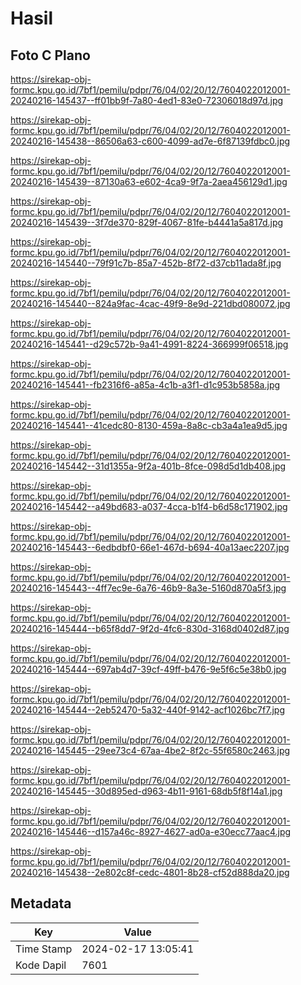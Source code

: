 # Hasil

## Foto C Plano

https://sirekap-obj-formc.kpu.go.id/7bf1/pemilu/pdpr/76/04/02/20/12/7604022012001-20240216-145437--ff01bb9f-7a80-4ed1-83e0-72306018d97d.jpg

https://sirekap-obj-formc.kpu.go.id/7bf1/pemilu/pdpr/76/04/02/20/12/7604022012001-20240216-145438--86506a63-c600-4099-ad7e-6f87139fdbc0.jpg

https://sirekap-obj-formc.kpu.go.id/7bf1/pemilu/pdpr/76/04/02/20/12/7604022012001-20240216-145439--87130a63-e602-4ca9-9f7a-2aea456129d1.jpg

https://sirekap-obj-formc.kpu.go.id/7bf1/pemilu/pdpr/76/04/02/20/12/7604022012001-20240216-145439--3f7de370-829f-4067-81fe-b4441a5a817d.jpg

https://sirekap-obj-formc.kpu.go.id/7bf1/pemilu/pdpr/76/04/02/20/12/7604022012001-20240216-145440--79f91c7b-85a7-452b-8f72-d37cb11ada8f.jpg

https://sirekap-obj-formc.kpu.go.id/7bf1/pemilu/pdpr/76/04/02/20/12/7604022012001-20240216-145440--824a9fac-4cac-49f9-8e9d-221dbd080072.jpg

https://sirekap-obj-formc.kpu.go.id/7bf1/pemilu/pdpr/76/04/02/20/12/7604022012001-20240216-145441--d29c572b-9a41-4991-8224-366999f06518.jpg

https://sirekap-obj-formc.kpu.go.id/7bf1/pemilu/pdpr/76/04/02/20/12/7604022012001-20240216-145441--fb2316f6-a85a-4c1b-a3f1-d1c953b5858a.jpg

https://sirekap-obj-formc.kpu.go.id/7bf1/pemilu/pdpr/76/04/02/20/12/7604022012001-20240216-145441--41cedc80-8130-459a-8a8c-cb3a4a1ea9d5.jpg

https://sirekap-obj-formc.kpu.go.id/7bf1/pemilu/pdpr/76/04/02/20/12/7604022012001-20240216-145442--31d1355a-9f2a-401b-8fce-098d5d1db408.jpg

https://sirekap-obj-formc.kpu.go.id/7bf1/pemilu/pdpr/76/04/02/20/12/7604022012001-20240216-145442--a49bd683-a037-4cca-b1f4-b6d58c171902.jpg

https://sirekap-obj-formc.kpu.go.id/7bf1/pemilu/pdpr/76/04/02/20/12/7604022012001-20240216-145443--6edbdbf0-66e1-467d-b694-40a13aec2207.jpg

https://sirekap-obj-formc.kpu.go.id/7bf1/pemilu/pdpr/76/04/02/20/12/7604022012001-20240216-145443--4ff7ec9e-6a76-46b9-8a3e-5160d870a5f3.jpg

https://sirekap-obj-formc.kpu.go.id/7bf1/pemilu/pdpr/76/04/02/20/12/7604022012001-20240216-145444--b65f8dd7-9f2d-4fc6-830d-3168d0402d87.jpg

https://sirekap-obj-formc.kpu.go.id/7bf1/pemilu/pdpr/76/04/02/20/12/7604022012001-20240216-145444--697ab4d7-39cf-49ff-b476-9e5f6c5e38b0.jpg

https://sirekap-obj-formc.kpu.go.id/7bf1/pemilu/pdpr/76/04/02/20/12/7604022012001-20240216-145444--2eb52470-5a32-440f-9142-acf1026bc7f7.jpg

https://sirekap-obj-formc.kpu.go.id/7bf1/pemilu/pdpr/76/04/02/20/12/7604022012001-20240216-145445--29ee73c4-67aa-4be2-8f2c-55f6580c2463.jpg

https://sirekap-obj-formc.kpu.go.id/7bf1/pemilu/pdpr/76/04/02/20/12/7604022012001-20240216-145445--30d895ed-d963-4b11-9161-68db5f8f14a1.jpg

https://sirekap-obj-formc.kpu.go.id/7bf1/pemilu/pdpr/76/04/02/20/12/7604022012001-20240216-145446--d157a46c-8927-4627-ad0a-e30ecc77aac4.jpg

https://sirekap-obj-formc.kpu.go.id/7bf1/pemilu/pdpr/76/04/02/20/12/7604022012001-20240216-145438--2e802c8f-cedc-4801-8b28-cf52d888da20.jpg


## Metadata

| Key        | Value               |
| ---------- | ------------------- |
| Time Stamp | 2024-02-17 13:05:41 |
| Kode Dapil | 7601                |



